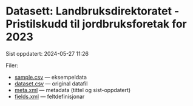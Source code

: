 # Datasett:     Landbruksdirektoratet - Pristilskudd til jordbruksforetak for 2023
 Sist oppdatert: 2024-05-27 11:26

 Filer:
 - [sample.csv](sample.csv) — eksempeldata
 - [dataset.csv](dataset.csv) — original datafil
 - [meta.xml](meta.xml) — metadata (tittel og sist-oppdatert)
 - [fields.xml](fields.xml) — feltdefinisjonar

